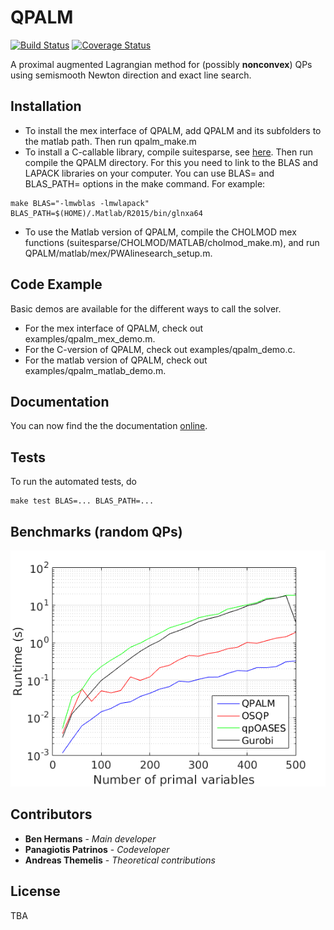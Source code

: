 # QPALM

[![Build Status](https://travis-ci.com/Benny44/QPALM.svg?branch=master)](https://travis-ci.com/Benny44/QPALM)
[![Coverage Status](https://coveralls.io/repos/github/Benny44/QPALM/badge.svg?branch=master)](https://coveralls.io/github/Benny44/QPALM?branch=master)

A proximal augmented Lagrangian method for (possibly **nonconvex**) QPs using semismooth Newton direction and exact line search.

## Installation

* To install the mex interface of QPALM, add QPALM and its subfolders to the matlab path. Then run qpalm_make.m
* To install a C-callable library, compile suitesparse, see [here](https://github.com/jluttine/suitesparse). Then run compile the QPALM directory. For this you need to link to the BLAS and LAPACK libraries on your computer. You can use BLAS= and BLAS_PATH= options in the make command. For example:
```
make BLAS="-lmwblas -lmwlapack" BLAS_PATH=$(HOME)/.Matlab/R2015/bin/glnxa64
```
* To use the Matlab version of QPALM, compile the CHOLMOD mex functions (suitesparse/CHOLMOD/MATLAB/cholmod_make.m), and run QPALM/matlab/mex/PWAlinesearch_setup.m.

## Code Example

Basic demos are available for the different ways to call the solver.
* For the mex interface of QPALM, check out examples/qpalm_mex_demo.m.
* For the C-version of QPALM, check out examples/qpalm_demo.c.
* For the matlab version of QPALM, check out examples/qpalm_matlab_demo.m.

## Documentation

You can now find the the documentation [online](https://benny44.github.io/QPALM/).

## Tests

To run the automated tests, do
```
make test BLAS=... BLAS_PATH=...
```

## Benchmarks (random QPs)

![](randomQP.png)

## Contributors

* **Ben Hermans** - *Main developer*
* **Panagiotis Patrinos** - *Codeveloper*
* **Andreas Themelis** - *Theoretical contributions*

## License

TBA
